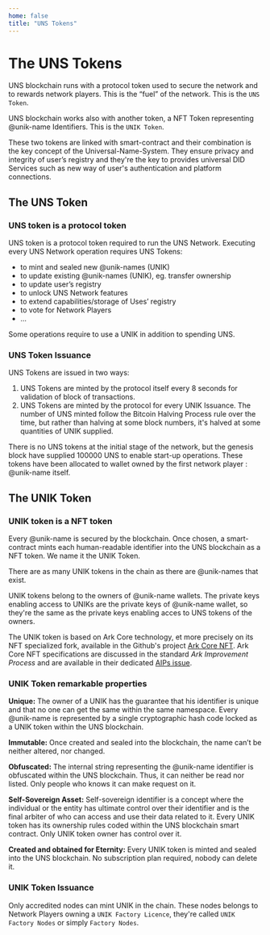 ```yaml
---
home: false
title: "UNS Tokens"
---
```


# The UNS Tokens

UNS blockchain runs with a protocol token used to secure the network and to rewards network players. This is the “fuel” of the network. This is the `UNS Token`.

UNS blockchain works also with another token, a NFT Token representing @unik-name Identifiers. This is the `UNIK Token`.

These two tokens are linked with smart-contract and their combination is the key concept of the Universal-Name-System. They ensure privacy and integrity of user’s registry and they're the key to provides universal DID Services such as new way of user's authentication and platform connections.

## The UNS Token

### UNS token is a protocol token

UNS token is a protocol token required to run the UNS Network. Executing every UNS Network operation requires UNS Tokens: 
- to mint and sealed new @unik-names (UNIK)
- to update existing @unik-names (UNIK), eg. transfer ownership
- to update user’s registry
- to unlock UNS Network features 
- to extend capabilities/storage of Uses’ registry 
- to vote for Network Players
- ...

Some operations require to use a UNIK in addition to spending UNS.

### UNS Token Issuance

UNS Tokens are issued in two ways: 
1. UNS Tokens are minted by the protocol itself every 8 seconds for validation of block of transactions.
1. UNS Tokens are minted by the protocol for every UNIK Issuance. The number of UNS minted follow the Bitcoin Halving Process rule over the time, but rather than halving at some block numbers, it's halved at some quantities of UNIK supplied.

There is no UNS tokens at the initial stage of the network, but the genesis block have supplied 100000 UNS to enable start-up operations. These tokens have been allocated to wallet owned by the first network player : @unik-name itself.

## The UNIK Token

### UNIK token is a NFT token

Every @unik-name is secured by the blockchain. Once chosen, a smart-contract mints each human-readable identifier into the UNS blockchain as a NFT token. We name it the UNIK Token. 

There are as many UNIK tokens in the chain as there are @unik-names that exist.

UNIK tokens belong to the owners of @unik-name wallets. The private keys enabling access to UNIKs are the private keys of @unik-name wallet, so they're the same as the private keys enabling acces to UNS tokens of the owners.

The UNIK token is based on Ark Core technology, et more precisely on its NFT specialized fork, available in the Github's project [Ark Core NFT](https://github.com/spacelephantlabs/ark-core_non-fungible-token).
Ark Core NFT specifications are discussed in the standard _Ark Improvement Process_ and are available in their dedicated [AIPs issue](https://github.com/ArkEcosystem/AIPs/issues/70).

### UNIK Token remarkable properties

**Unique:** The owner of a UNIK has the guarantee that his identifier is unique and that no one can get the same within the same namespace. Every @unik-name is represented by a single cryptographic hash code locked as a UNIK token within the UNS blockchain.

**Immutable:** Once created and sealed into the blockchain, the name can’t be neither altered, nor changed. 

**Obfuscated:** The internal string representing the @unik-name identifier is obfuscated within the UNS blockchain. Thus, it can neither be read nor listed. Only people who knows it can make request on it.

**Self-Sovereign Asset:** Self-sovereign identifier is a concept where the individual or the entity has ultimate control over their identifier and is the final arbiter of who can access and use their data related to it. Every UNIK token has its ownership rules coded within the UNS blockchain smart contract. Only UNIK token owner has control over it.

**Created and obtained for Eternity:** Every UNIK token is minted and sealed into the UNS blockchain. No subscription plan required, nobody can delete it.

### UNIK Token Issuance

Only accredited nodes can mint UNIK in the chain. These nodes belongs to Network Players owning a `UNIK Factory Licence`, they're called `UNIK Factory Nodes` or simply `Factory Nodes`.

